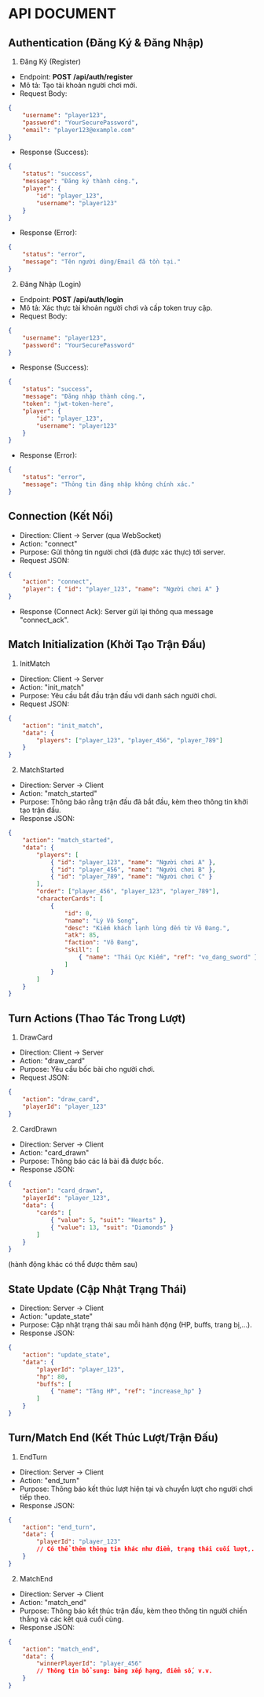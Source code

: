 # API DOCUMENT
## Authentication (Đăng Ký & Đăng Nhập)
1. Đăng Ký (Register)
- Endpoint: **POST** **/api/auth/register**
- Mô tả: Tạo tài khoản người chơi mới.
- Request Body:
```json
{
    "username": "player123",
    "password": "YourSecurePassword",
    "email": "player123@example.com"
}
```
- Response (Success):
```json
{
    "status": "success",
    "message": "Đăng ký thành công.",
    "player": {
        "id": "player_123",
        "username": "player123"
    }
}
```
- Response (Error):
```json
{
    "status": "error",
    "message": "Tên người dùng/Email đã tồn tại."
}
```
2. Đăng Nhập (Login)
- Endpoint: **POST** **/api/auth/login**
- Mô tả: Xác thực tài khoản người chơi và cấp token truy cập.
- Request Body:
```json
{
    "username": "player123",
    "password": "YourSecurePassword"
}
```
- Response (Success):
```json
{
    "status": "success",
    "message": "Đăng nhập thành công.",
    "token": "jwt-token-here",
    "player": {
        "id": "player_123",
        "username": "player123"
    }
}
```
- Response (Error):
```json
{
    "status": "error",
    "message": "Thông tin đăng nhập không chính xác."
}
```
## Connection (Kết Nối)
- Direction: Client → Server (qua WebSocket)
- Action: "connect"
- Purpose: Gửi thông tin người chơi (đã được xác thực) tới server.
- Request JSON:
```json
{
    "action": "connect",
    "player": { "id": "player_123", "name": "Người chơi A" }
}
```
- Response (Connect Ack): Server gửi lại thông qua message "connect_ack".
## Match Initialization (Khởi Tạo Trận Đấu)
1. InitMatch
- Direction: Client → Server
- Action: "init_match"
- Purpose: Yêu cầu bắt đầu trận đấu với danh sách người chơi.
- Request JSON:
```json
{
    "action": "init_match",
    "data": {
        "players": ["player_123", "player_456", "player_789"]
    }
}
```
2. MatchStarted
- Direction: Server → Client
- Action: "match_started"
- Purpose: Thông báo rằng trận đấu đã bắt đầu, kèm theo thông tin khởi tạo trận đấu.
- Response JSON:
```json
{
    "action": "match_started",
    "data": {
        "players": [
            { "id": "player_123", "name": "Người chơi A" },
            { "id": "player_456", "name": "Người chơi B" },
            { "id": "player_789", "name": "Người chơi C" }
        ],
        "order": ["player_456", "player_123", "player_789"],
        "characterCards": [
            {
                "id": 0,
                "name": "Lý Vô Song",
                "desc": "Kiếm khách lạnh lùng đến từ Võ Đang.",
                "atk": 85,
                "faction": "Võ Đang",
                "skill": [
                    { "name": "Thái Cực Kiếm", "ref": "vo_dang_sword" }
                ]
            }
        ]
    }
}
```
## Turn Actions (Thao Tác Trong Lượt)
1. DrawCard
- Direction: Client → Server
- Action: "draw_card"
- Purpose: Yêu cầu bốc bài cho người chơi.
- Request JSON:
```json
{
    "action": "draw_card",
    "playerId": "player_123"
}
```
2. CardDrawn
- Direction: Server → Client
- Action: "card_drawn"
- Purpose: Thông báo các lá bài đã được bốc.
- Response JSON:
```json
{
    "action": "card_drawn",
    "playerId": "player_123",
    "data": {
        "cards": [
            { "value": 5, "suit": "Hearts" },
            { "value": 13, "suit": "Diamonds" }
        ]
    }
}
```
(hành động khác có thể được thêm sau)
## State Update (Cập Nhật Trạng Thái)
- Direction: Server → Client
- Action: "update_state"
- Purpose: Cập nhật trạng thái sau mỗi hành động (HP, buffs, trang bị,...).
- Response JSON:
```json
{
    "action": "update_state",
    "data": {
        "playerId": "player_123",
        "hp": 80,
        "buffs": [
            { "name": "Tăng HP", "ref": "increase_hp" }
        ]
    }
}
```
## Turn/Match End (Kết Thúc Lượt/Trận Đấu)
1. EndTurn
- Direction: Server → Client
- Action: "end_turn"
- Purpose: Thông báo kết thúc lượt hiện tại và chuyển lượt cho người chơi tiếp theo.
- Response JSON:
```json
{
    "action": "end_turn",
    "data": {
        "playerId": "player_123"
        // Có thể thêm thông tin khác như điểm, trạng thái cuối lượt,...
    }
}
```
2. MatchEnd
- Direction: Server → Client
- Action: "match_end"
- Purpose: Thông báo kết thúc trận đấu, kèm theo thông tin người chiến thắng và các kết quả cuối cùng.
- Response JSON:
```json
{
    "action": "match_end",
    "data": {
        "winnerPlayerId": "player_456"
        // Thông tin bổ sung: bảng xếp hạng, điểm số, v.v.
    }
}
```